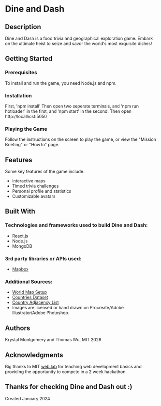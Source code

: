 # Dine and Dash

## Description

Dine and Dash is a food trivia and geographical exploration game. Embark on the ultimate heist to seize and savor the world's most exquisite dishes!

## Getting Started

### Prerequisites
To install and run the game, you need Node.js and npm.

### Installation
First, 'npm install'
Then open two seperate terminals, and 'npm run hotloader' in the first, and 'npm start' in the second.
Then open http://localhost:5050

### Playing the Game
Follow the instructions on the screen to play the game, or view the "Mission Briefing" or "HowTo" page.

## Features
Some key features of the game include:
- Interactive maps
- Timed trivia challenges
- Personal profile and statistics
- Customizable avatars

## Built With
### Technologies and frameworks used to build Dine and Dash:
- React.js
- Node.js
- MongoDB
### 3rd party libraries or APIs used:
- [Mapbox](https://www.mapbox.com/)
### Additional Sources:
- [World Map Setup](https://stackoverflow.com/questions/42919381/world-map-that-links-to-url-when-click-on-country-specific-layer)
- [Countries Dataset](https://github.com/datasets/geo-countries/blob/master/data/countries.geojson)
- [Country Adjacency List](https://github.com/P1sec/country_adjacency)
- Images are licensed or hand drawn on Procreate/Adobe Illustrator/Adobe Photoshop.

## Authors
Krystal Montgomery and Thomas Wu, MIT 2026

## Acknowledgments
Big thanks to MIT [web.lab](https://weblab.mit.edu/) for teaching web development basics and providing the opportunity to compete in a 2 week hackathon.

## Thanks for checking Dine and Dash out :)
Created January 2024
